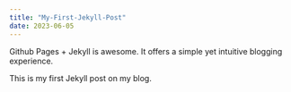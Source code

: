 ```yaml
---
title: "My-First-Jekyll-Post"
date: 2023-06-05
---
```


Github Pages + Jekyll is awesome. It offers a simple yet intuitive blogging experience.

This is my first Jekyll post on my blog.
